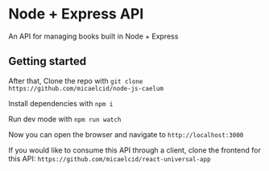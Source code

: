 
# Node + Express API
An API for managing books built in Node + Express

## Getting started

After that, Clone the repo with
```git clone https://github.com/micaelcid/node-js-caelum```

Install dependencies with
```npm i```

Run dev mode with
```npm run watch```

Now you can open the browser and navigate to `http://localhost:3000`

If you would like to consume this API through a client, clone the frontend for this API: ```https://github.com/micaelcid/react-universal-app```
